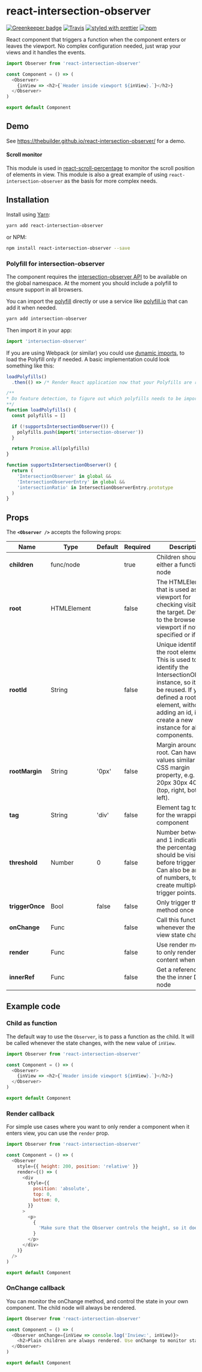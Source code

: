 # react-intersection-observer

[![Greenkeeper badge](https://badges.greenkeeper.io/thebuilder/react-intersection-observer.svg)](https://greenkeeper.io/)
[![Travis](https://travis-ci.org/thebuilder/react-intersection-observer.svg?branch=master)](https://travis-ci.org/thebuilder/react-intersection-observer)
[![styled with prettier](https://img.shields.io/badge/styled_with-prettier-ff69b4.svg)](https://github.com/prettier/prettier)
[![npm](https://img.shields.io/npm/v/react-intersection-observer.svg)](https://www.npmjs.com/package/react-intersection-observer)

React component that triggers a function when the component enters or leaves the
viewport. No complex configuration needed, just wrap your views and it handles
the events.

```js
import Observer from 'react-intersection-observer'

const Component = () => (
  <Observer>
    {inView => <h2>{`Header inside viewport ${inView}.`}</h2>}
  </Observer>
)

export default Component
```

## Demo

See https://thebuilder.github.io/react-intersection-observer/ for a demo.

#### Scroll monitor

This module is used in
[react-scroll-percentage](https://github.com/thebuilder/react-scroll-percentage)
to monitor the scroll position of elements in view. This module is also a great
example of using `react-intersection-observer` as the basis for more complex
needs.

## Installation

Install using [Yarn](https://yarnpkg.com):

```sh
yarn add react-intersection-observer
```

or NPM:

```sh
npm install react-intersection-observer --save
```

### Polyfill for intersection-observer

The component requires the [intersection-observer
API](https://developer.mozilla.org/en-US/docs/Web/API/Intersection_Observer_API)
to be available on the global namespace. At the moment you should include a
polyfill to ensure support in all browsers.

You can import the
[polyfill](https://yarnpkg.com/en/package/intersection-observer) directly or use
a service like [polyfill.io](https://polyfill.io/v2/docs/) that can add it when
needed.

```sh
yarn add intersection-observer
```

Then import it in your app:

```js
import 'intersection-observer'
```

If you are using Webpack (or similar) you could use [dynamic
imports](https://webpack.js.org/api/module-methods/#import-), to load the
Polyfill only if needed. A basic implementation could look something like this:

```js
loadPolyfills()
  .then(() => /* Render React application now that your Polyfills are ready */)

/**
* Do feature detection, to figure out which polyfills needs to be imported.
**/
function loadPolyfills() {
  const polyfills = []

  if (!supportsIntersectionObserver()) {
    polyfills.push(import('intersection-observer'))
  }

  return Promise.all(polyfills)
}

function supportsIntersectionObserver() {
  return (
    'IntersectionObserver' in global &&
    'IntersectionObserverEntry' in global &&
    'intersectionRatio' in IntersectionObserverEntry.prototype
  )
}
```

## Props

The **`<Observer />`** accepts the following props:

| Name            | Type        | Default | Required | Description                                                                                                                                                                                                                      |
| --------------- | ----------- | ------- | -------- | -------------------------------------------------------------------------------------------------------------------------------------------------------------------------------------------------------------------------------- |
| **children**    | func/node   |         | true     | Children should be either a function or a node                                                                                                                                                                                   |
| **root**        | HTMLElement |         | false    | The HTMLElement that is used as the viewport for checking visibility of the target. Defaults to the browser viewport if not specified or if null.                                                                                |
| **rootId**      | String      |         | false    | Unique identifier for the root element - This is used to identify the IntersectionObserver instance, so it can be reused. If you defined a root element, without adding an id, it will create a new instance for all components. |
| **rootMargin**  | String      | '0px'   | false    | Margin around the root. Can have values similar to the CSS margin property, e.g. "10px 20px 30px 40px" (top, right, bottom, left).                                                                                               |
| **tag**         | String      | 'div'   | false    | Element tag to use for the wrapping component                                                                                                                                                                                    |
| **threshold**   | Number      | 0       | false    | Number between 0 and 1 indicating the the percentage that should be visible before triggering. Can also be an array of numbers, to create multiple trigger points.                                                               |
| **triggerOnce** | Bool        | false   | false    | Only trigger this method once                                                                                                                                                                                                    |
| **onChange**    | Func        |         | false    | Call this function whenever the in view state changes                                                                                                                                                                            |
| **render**      | Func        |         | false    | Use render method to only render content when inView                                                                                                                                                                             |
| **innerRef**    | Func        |         | false    | Get a reference to the the inner DOM node                                                                                                                                                                                        |

## Example code

### Child as function

The default way to use the `Observer`, is to pass a function as the child. It
will be called whenever the state changes, with the new value of `inView`.

```js
import Observer from 'react-intersection-observer'

const Component = () => (
  <Observer>
    {inView => <h2>{`Header inside viewport ${inView}.`}</h2>}
  </Observer>
)

export default Component
```

### Render callback

For simple use cases where you want to only render a component when it enters
view, you can use the `render` prop.

```js
import Observer from 'react-intersection-observer'

const Component = () => (
  <Observer
    style={{ height: 200, position: 'relative' }}
    render={() => (
      <div
        style={{
          position: 'absolute',
          top: 0,
          bottom: 0,
        }}
      >
        <p>
          {
            'Make sure that the Observer controls the height, so it does not change change when element is added.'
          }
        </p>
      </div>
    )}
  />
)

export default Component
```

### OnChange callback

You can monitor the onChange method, and control the state in your own
component. The child node will always be rendered.

```js
import Observer from 'react-intersection-observer'

const Component = () => (
  <Observer onChange={inView => console.log('Inview:', inView)}>
    <h2>Plain children are always rendered. Use onChange to monitor state.</h2>
  </Observer>
)

export default Component
```

